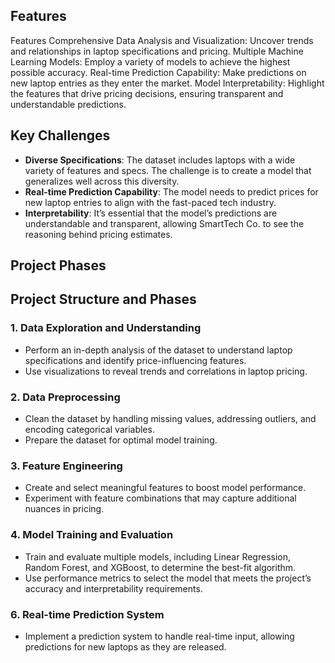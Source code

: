 
## Features
Features
Comprehensive Data Analysis and Visualization: Uncover trends and relationships in laptop specifications and pricing.
Multiple Machine Learning Models: Employ a variety of models to achieve the highest possible accuracy.
Real-time Prediction Capability: Make predictions on new laptop entries as they enter the market.
Model Interpretability: Highlight the features that drive pricing decisions, ensuring transparent and understandable predictions.
## Key Challenges
- **Diverse Specifications**: The dataset includes laptops with a wide variety of features and specs. The challenge is to create a model that generalizes well across this diversity.
- **Real-time Prediction Capability**: The model needs to predict prices for new laptop entries to align with the fast-paced tech industry.
- **Interpretability**: It’s essential that the model’s predictions are understandable and transparent, allowing SmartTech Co. to see the reasoning behind pricing estimates.

## Project Phases
## Project Structure and Phases
### 1. Data Exploration and Understanding
   - Perform an in-depth analysis of the dataset to understand laptop specifications and identify price-influencing features.
   - Use visualizations to reveal trends and correlations in laptop pricing.

### 2. Data Preprocessing
   - Clean the dataset by handling missing values, addressing outliers, and encoding categorical variables.
   - Prepare the dataset for optimal model training.

### 3. Feature Engineering
   - Create and select meaningful features to boost model performance.
   - Experiment with feature combinations that may capture additional nuances in pricing.

### 4. Model Training and Evaluation
   - Train and evaluate multiple models, including Linear Regression, Random Forest, and XGBoost, to determine the best-fit algorithm.
   - Use performance metrics to select the model that meets the project’s accuracy and interpretability requirements.

### 6. Real-time Prediction System
   - Implement a prediction system to handle real-time input, allowing predictions for new laptops as they are released.
